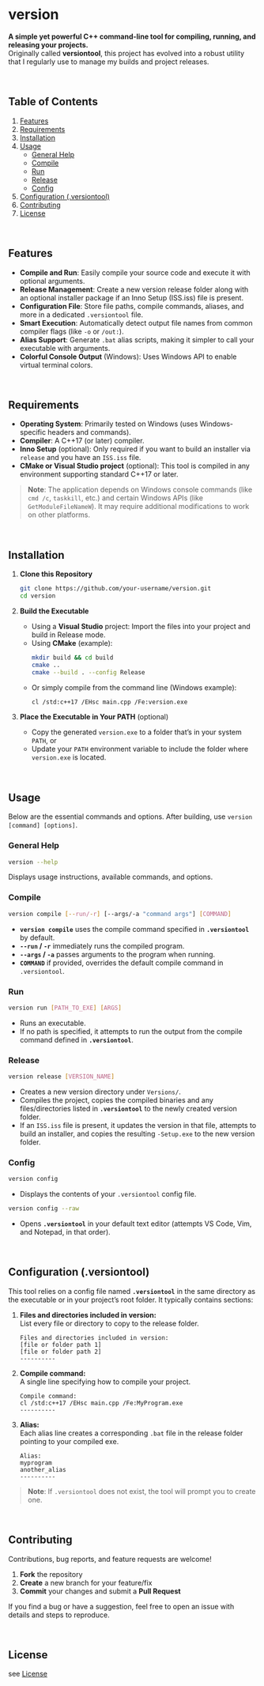 # version

**A simple yet powerful C++ command-line tool for compiling, running, and releasing your projects.**  
Originally called **versiontool**, this project has evolved into a robust utility that I regularly use to manage my builds and project releases.

<br/>

## Table of Contents
1. [Features](#features)  
2. [Requirements](#requirements)  
3. [Installation](#installation)  
4. [Usage](#usage)  
    - [General Help](#general-help)
    - [Compile](#compile)
    - [Run](#run)
    - [Release](#release)
    - [Config](#config)
5. [Configuration (.versiontool)](#configuration-versiontool)
6. [Contributing](#contributing)
7. [License](#license)

<br/>

## Features

- **Compile and Run**: Easily compile your source code and execute it with optional arguments.  
- **Release Management**: Create a new version release folder along with an optional installer package if an Inno Setup (ISS.iss) file is present.  
- **Configuration File**: Store file paths, compile commands, aliases, and more in a dedicated `.versiontool` file.  
- **Smart Execution**: Automatically detect output file names from common compiler flags (like `-o` or `/out:`).  
- **Alias Support**: Generate `.bat` alias scripts, making it simpler to call your executable with arguments.  
- **Colorful Console Output** (Windows): Uses Windows API to enable virtual terminal colors.  

<br/>

## Requirements

- **Operating System**: Primarily tested on Windows (uses Windows-specific headers and commands).  
- **Compiler**: A C++17 (or later) compiler.  
- **Inno Setup** (optional): Only required if you want to build an installer via `release` and you have an `ISS.iss` file.  
- **CMake or Visual Studio project** (optional): This tool is compiled in any environment supporting standard C++17 or later.  

> **Note**: The application depends on Windows console commands (like `cmd /c`, `taskkill`, etc.) and certain Windows APIs (like `GetModuleFileNameW`). It may require additional modifications to work on other platforms.

<br/>

## Installation

1. **Clone this Repository**  
   ```bash
   git clone https://github.com/your-username/version.git
   cd version
   ```

2. **Build the Executable**  
   - Using a **Visual Studio** project: Import the files into your project and build in Release mode.  
   - Using **CMake** (example):  
     ```bash
     mkdir build && cd build
     cmake ..
     cmake --build . --config Release
     ```
   - Or simply compile from the command line (Windows example):  
     ```bash
     cl /std:c++17 /EHsc main.cpp /Fe:version.exe
     ```

3. **Place the Executable in Your PATH** (optional)  
   - Copy the generated `version.exe` to a folder that’s in your system `PATH`, or  
   - Update your `PATH` environment variable to include the folder where `version.exe` is located.

<br/>

## Usage

Below are the essential commands and options. After building, use `version [command] [options]`.

### General Help
```bash
version --help
```
Displays usage instructions, available commands, and options.

### Compile
```bash
version compile [--run/-r] [--args/-a "command args"] [COMMAND]
```
- **`version compile`** uses the compile command specified in **`.versiontool`** by default.
- **`--run` / `-r`** immediately runs the compiled program.
- **`--args` / `-a`** passes arguments to the program when running.
- **`COMMAND`** if provided, overrides the default compile command in `.versiontool`.

### Run
```bash
version run [PATH_TO_EXE] [ARGS]
```
- Runs an executable.  
- If no path is specified, it attempts to run the output from the compile command defined in **`.versiontool`**.  

### Release
```bash
version release [VERSION_NAME]
```
- Creates a new version directory under `Versions/`.
- Compiles the project, copies the compiled binaries and any files/directories listed in **`.versiontool`** to the newly created version folder.
- If an `ISS.iss` file is present, it updates the version in that file, attempts to build an installer, and copies the resulting `-Setup.exe` to the new version folder.

### Config
```bash
version config
```
- Displays the contents of your `.versiontool` config file.

```bash
version config --raw
```
- Opens **`.versiontool`** in your default text editor (attempts VS Code, Vim, and Notepad, in that order).

<br/>

## Configuration (.versiontool)

This tool relies on a config file named **`.versiontool`** in the same directory as the executable or in your project’s root folder. It typically contains sections:

1. **Files and directories included in version:**  
   List every file or directory to copy to the release folder.  
   ```
   Files and directories included in version:
   [file or folder path 1]
   [file or folder path 2]
   ----------
   ```
2. **Compile command:**  
   A single line specifying how to compile your project.  
   ```
   Compile command:
   cl /std:c++17 /EHsc main.cpp /Fe:MyProgram.exe
   ----------
   ```
3. **Alias:**  
   Each alias line creates a corresponding `.bat` file in the release folder pointing to your compiled exe.  
   ```
   Alias:
   myprogram
   another_alias
   ----------
   ```

> **Note**: If `.versiontool` does not exist, the tool will prompt you to create one.

<br/>

## Contributing

Contributions, bug reports, and feature requests are welcome!  
1. **Fork** the repository  
2. **Create** a new branch for your feature/fix  
3. **Commit** your changes and submit a **Pull Request**  

If you find a bug or have a suggestion, feel free to open an issue with details and steps to reproduce.

<br/>

## License

see [License](Copyright-Disclaimer)